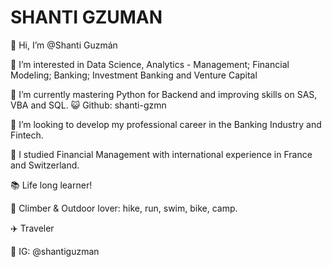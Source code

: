 # SHANTI GZUMAN

👋 Hi, I’m @Shanti Guzmán

👀 I’m interested in Data Science, Analytics - Management; Financial Modeling; Banking; Investment Banking and Venture Capital

🌱 I’m currently mastering Python for Backend and improving skills on SAS, VBA and SQL.
😺 Github: shanti-gzmn

👔 I’m looking to develop my professional career in the Banking Industry and Fintech.

🏫 I studied Financial Management with international experience in France and Switzerland.

📚 Life long learner!

🧗 Climber & Outdoor lover: hike, run, swim, bike, camp.

✈️ Traveler

📸 IG: @shantiguzman

